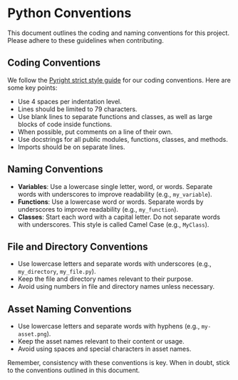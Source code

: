 # Python Conventions

This document outlines the coding and naming conventions for this project.
Please adhere to these guidelines when contributing.

## Coding Conventions

We follow the
[Pyright strict style guide](https://github.com/microsoft/pyright/blob/main/docs/configuration.md)
for our coding conventions. Here are some key points:

- Use 4 spaces per indentation level.
- Lines should be limited to 79 characters.
- Use blank lines to separate functions and classes, as well as large blocks of
  code inside functions.
- When possible, put comments on a line of their own.
- Use docstrings for all public modules, functions, classes, and methods.
- Imports should be on separate lines.

## Naming Conventions

- **Variables**: Use a lowercase single letter, word, or words. Separate words
  with underscores to improve readability (e.g., `my_variable`).
- **Functions**: Use a lowercase word or words. Separate words by underscores to
  improve readability (e.g., `my_function`).
- **Classes**: Start each word with a capital letter. Do not separate words with
  underscores. This style is called Camel Case (e.g., `MyClass`).

## File and Directory Conventions

- Use lowercase letters and separate words with underscores (e.g.,
  `my_directory`, `my_file.py`).
- Keep the file and directory names relevant to their purpose.
- Avoid using numbers in file and directory names unless necessary.

## Asset Naming Conventions

- Use lowercase letters and separate words with hyphens (e.g., `my-asset.png`).
- Keep the asset names relevant to their content or usage.
- Avoid using spaces and special characters in asset names.

Remember, consistency with these conventions is key. When in doubt, stick to the
conventions outlined in this document.

